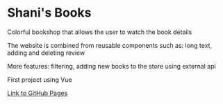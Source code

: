 # Shani's Books

<p>Colorful bookshop that allows the user to watch the book details</p>
<p>The website is combined from reusable components such as: long text, adding and deleting review</p>
<p>More features: filtering, adding new books to the store using external api</p>
<p>First project using Vue</p>

<a href="https://shanikupiec.github.io/Shani-s-Books/" target="blank">Link to GitHub Pages</a>
